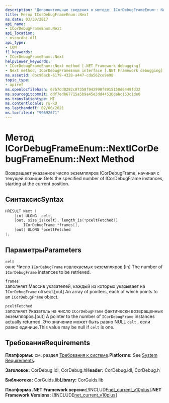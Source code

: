 ```yaml
---
description: 'Дополнительные сведения о методе: ICorDebugFrameEnum:: Next'
title: Метод ICorDebugFrameEnum::Next
ms.date: 03/30/2017
api_name:
- ICorDebugFrameEnum.Next
api_location:
- mscordbi.dll
api_type:
- COM
f1_keywords:
- ICorDebugFrameEnum::Next
helpviewer_keywords:
- ICorDebugFrameEnum::Next method [.NET Framework debugging]
- Next method, ICorDebugFrameEnum interface [.NET Framework debugging]
ms.assetid: 0bc96acb-6179-4328-a447-cda562ce9e98
topic_type:
- apiref
ms.openlocfilehash: 67b7dd0282c07358f942990f8915150d6449fd32
ms.sourcegitcommit: ddf7edb67715a5b9a45e3dd44536dabc153c1de0
ms.translationtype: MT
ms.contentlocale: ru-RU
ms.lasthandoff: 02/06/2021
ms.locfileid: "99692671"
---
```

# <a name="icordebugframeenumnext-method"></a><span data-ttu-id="d0836-103">Метод ICorDebugFrameEnum::Next</span><span class="sxs-lookup"><span data-stu-id="d0836-103">ICorDebugFrameEnum::Next Method</span></span>

<span data-ttu-id="d0836-104">Возвращает указанное число экземпляров ICorDebugFrame, начиная с текущей позиции.</span><span class="sxs-lookup"><span data-stu-id="d0836-104">Gets the specified number of ICorDebugFrame instances, starting at the current position.</span></span>  
  
## <a name="syntax"></a><span data-ttu-id="d0836-105">Синтаксис</span><span class="sxs-lookup"><span data-stu-id="d0836-105">Syntax</span></span>  
  
```cpp  
HRESULT Next (  
    [in] ULONG  celt,  
    [out, size_is(celt), length_is(*pceltFetched)]  
        ICorDebugFrame *frames[],  
    [out] ULONG *pceltFetched  
);  
```  
  
## <a name="parameters"></a><span data-ttu-id="d0836-106">Параметры</span><span class="sxs-lookup"><span data-stu-id="d0836-106">Parameters</span></span>  

 `celt`  
 <span data-ttu-id="d0836-107">окне Число `ICorDebugFrame` извлекаемых экземпляров.</span><span class="sxs-lookup"><span data-stu-id="d0836-107">[in] The number of `ICorDebugFrame` instances to be retrieved.</span></span>  
  
 `frames`  
 <span data-ttu-id="d0836-108">заполняет Массив указателей, каждый из которых указывает на `ICorDebugFrame` объект.</span><span class="sxs-lookup"><span data-stu-id="d0836-108">[out] An array of pointers, each of which points to an `ICorDebugFrame` object.</span></span>  
  
 `pceltFetched`  
 <span data-ttu-id="d0836-109">заполняет Указатель на число `ICorDebugFrame` фактически возвращенных экземпляров.</span><span class="sxs-lookup"><span data-stu-id="d0836-109">[out] A pointer to the number of `ICorDebugFrame` instances actually returned.</span></span> <span data-ttu-id="d0836-110">Это значение может быть равно NULL `celt` , если равно единице.</span><span class="sxs-lookup"><span data-stu-id="d0836-110">This value may be null if `celt` is one.</span></span>  
  
## <a name="requirements"></a><span data-ttu-id="d0836-111">Требования</span><span class="sxs-lookup"><span data-stu-id="d0836-111">Requirements</span></span>  

 <span data-ttu-id="d0836-112">**Платформы:** см. раздел [Требования к системе](../../get-started/system-requirements.md).</span><span class="sxs-lookup"><span data-stu-id="d0836-112">**Platforms:** See [System Requirements](../../get-started/system-requirements.md).</span></span>  
  
 <span data-ttu-id="d0836-113">**Заголовок:** CorDebug.idl, CorDebug.h</span><span class="sxs-lookup"><span data-stu-id="d0836-113">**Header:** CorDebug.idl, CorDebug.h</span></span>  
  
 <span data-ttu-id="d0836-114">**Библиотека:** CorGuids.lib</span><span class="sxs-lookup"><span data-stu-id="d0836-114">**Library:** CorGuids.lib</span></span>  
  
 <span data-ttu-id="d0836-115">**Платформа .NET Framework версии:**[!INCLUDE[net_current_v10plus](../../../../includes/net-current-v10plus-md.md)]</span><span class="sxs-lookup"><span data-stu-id="d0836-115">**.NET Framework Versions:** [!INCLUDE[net_current_v10plus](../../../../includes/net-current-v10plus-md.md)]</span></span>

